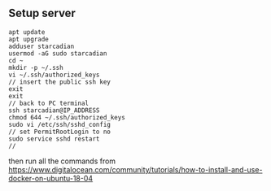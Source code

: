 ## Setup server

```
apt update
apt upgrade
adduser starcadian
usermod -aG sudo starcadian
cd ~
mkdir -p ~/.ssh
vi ~/.ssh/authorized_keys
// insert the public ssh key
exit
exit
// back to PC terminal
ssh starcadian@IP_ADDRESS
chmod 644 ~/.ssh/authorized_keys
sudo vi /etc/ssh/sshd_config
// set PermitRootLogin to no
sudo service sshd restart
//
```

then run all the commands from https://www.digitalocean.com/community/tutorials/how-to-install-and-use-docker-on-ubuntu-18-04
